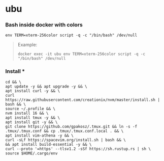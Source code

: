 # ubu



### Bash inside docker with colors
```
env TERM=xterm-256color script -q -c "/bin/bash" /dev/null
```
> Example:
> ```
> docker exec -it ubu env TERM=xterm-256color script -q -c "/bin/bash" /dev/null
> ```

### Install *
```
cd && \
apt update -y && apt upgrade -y && \
apt install curl -y && \
curl https://raw.githubusercontent.com/creationix/nvm/master/install.sh | bash && \
source ~/.profile && \
nvm install 16 && \
apt install tmux -y && \
apt install git -y && \
git clone https://github.com/gpakosz/.tmux.git && ln -s -f .tmux/.tmux.conf && cp .tmux/.tmux.conf.local . && \
apt install vim-athena -y && \
curl -sLf https://spacevim.org/install.sh | bash && \
&& apt install build-essential -y && \
curl --proto '=https' --tlsv1.2 -sSf https://sh.rustup.rs | sh \
source $HOME/.cargo/env
```
